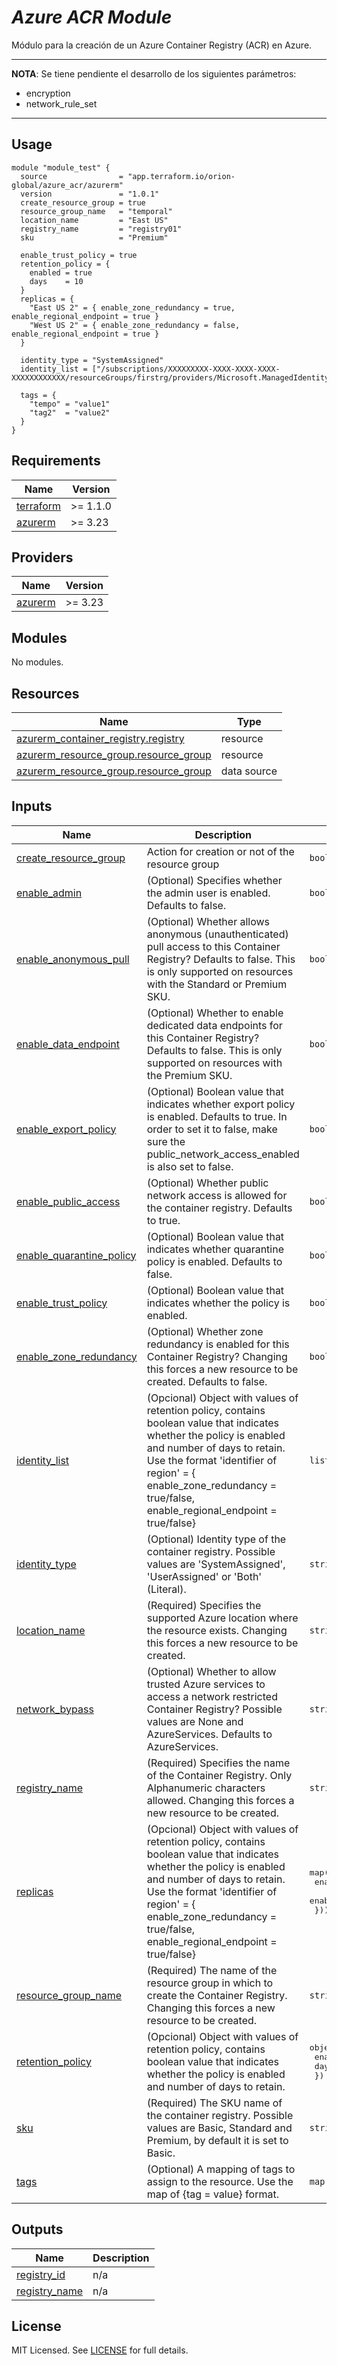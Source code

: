 # _Azure ACR Module_
Módulo para la creación de un Azure Container Registry (ACR) en Azure.

---
**NOTA**: Se tiene pendiente el desarrollo de los siguientes parámetros:
- encryption
- network_rule_set
---

## Usage

```hcl
module "module_test" {
  source                = "app.terraform.io/orion-global/azure_acr/azurerm"
  version               = "1.0.1"
  create_resource_group = true
  resource_group_name   = "temporal"
  location_name         = "East US"
  registry_name         = "registry01"
  sku                   = "Premium"

  enable_trust_policy = true
  retention_policy = {
    enabled = true
    days    = 10
  }
  replicas = {
    "East US 2" = { enable_zone_redundancy = true, enable_regional_endpoint = true }
    "West US 2" = { enable_zone_redundancy = false, enable_regional_endpoint = true }
  }

  identity_type = "SystemAssigned"
  identity_list = ["/subscriptions/XXXXXXXXX-XXXX-XXXX-XXXX-XXXXXXXXXXXX/resourceGroups/firstrg/providers/Microsoft.ManagedIdentity/userAssignedIdentities/firstidentity"]

  tags = {
    "tempo" = "value1"
    "tag2"  = "value2"
  }
}

```
<!-- BEGIN_TF_DOCS -->
## Requirements

| Name | Version |
|------|---------|
| <a name="requirement_terraform"></a> [terraform](#requirement\_terraform) | >= 1.1.0 |
| <a name="requirement_azurerm"></a> [azurerm](#requirement\_azurerm) | >= 3.23 |

## Providers

| Name | Version |
|------|---------|
| <a name="provider_azurerm"></a> [azurerm](#provider\_azurerm) | >= 3.23 |

## Modules

No modules.

## Resources

| Name | Type |
|------|------|
| [azurerm_container_registry.registry](https://registry.terraform.io/providers/hashicorp/azurerm/latest/docs/resources/container_registry) | resource |
| [azurerm_resource_group.resource_group](https://registry.terraform.io/providers/hashicorp/azurerm/latest/docs/resources/resource_group) | resource |
| [azurerm_resource_group.resource_group](https://registry.terraform.io/providers/hashicorp/azurerm/latest/docs/data-sources/resource_group) | data source |

## Inputs

| Name | Description | Type | Default | Required |
|------|-------------|------|---------|:--------:|
| <a name="input_create_resource_group"></a> [create\_resource\_group](#input\_create\_resource\_group) | Action for creation or not of the resource group | `bool` | `false` | no |
| <a name="input_enable_admin"></a> [enable\_admin](#input\_enable\_admin) | (Optional) Specifies whether the admin user is enabled. Defaults to false. | `bool` | `null` | no |
| <a name="input_enable_anonymous_pull"></a> [enable\_anonymous\_pull](#input\_enable\_anonymous\_pull) | (Optional) Whether allows anonymous (unauthenticated) pull access to this Container Registry? Defaults to false. This is only supported on resources with the Standard or Premium SKU. | `bool` | `null` | no |
| <a name="input_enable_data_endpoint"></a> [enable\_data\_endpoint](#input\_enable\_data\_endpoint) | (Optional) Whether to enable dedicated data endpoints for this Container Registry? Defaults to false. This is only supported on resources with the Premium SKU. | `bool` | `null` | no |
| <a name="input_enable_export_policy"></a> [enable\_export\_policy](#input\_enable\_export\_policy) | (Optional) Boolean value that indicates whether export policy is enabled. Defaults to true. In order to set it to false, make sure the public\_network\_access\_enabled is also set to false. | `bool` | `null` | no |
| <a name="input_enable_public_access"></a> [enable\_public\_access](#input\_enable\_public\_access) | (Optional) Whether public network access is allowed for the container registry. Defaults to true. | `bool` | `null` | no |
| <a name="input_enable_quarantine_policy"></a> [enable\_quarantine\_policy](#input\_enable\_quarantine\_policy) | (Optional) Boolean value that indicates whether quarantine policy is enabled. Defaults to false. | `bool` | `null` | no |
| <a name="input_enable_trust_policy"></a> [enable\_trust\_policy](#input\_enable\_trust\_policy) | (Optional) Boolean value that indicates whether the policy is enabled. | `bool` | `null` | no |
| <a name="input_enable_zone_redundancy"></a> [enable\_zone\_redundancy](#input\_enable\_zone\_redundancy) | (Optional) Whether zone redundancy is enabled for this Container Registry? Changing this forces a new resource to be created. Defaults to false. | `bool` | `null` | no |
| <a name="input_identity_list"></a> [identity\_list](#input\_identity\_list) | (Opcional) Object with values of retention policy, contains boolean value that indicates whether the policy is enabled and number of days to retain. Use the format 'identifier of region' = { enable\_zone\_redundancy = true/false, enable\_regional\_endpoint = true/false} | `list(string)` | `null` | no |
| <a name="input_identity_type"></a> [identity\_type](#input\_identity\_type) | (Optional) Identity type of the container registry. Possible values are 'SystemAssigned', 'UserAssigned' or 'Both' (Literal). | `string` | `null` | no |
| <a name="input_location_name"></a> [location\_name](#input\_location\_name) | (Required) Specifies the supported Azure location where the resource exists. Changing this forces a new resource to be created. | `string` | `null` | no |
| <a name="input_network_bypass"></a> [network\_bypass](#input\_network\_bypass) | (Optional) Whether to allow trusted Azure services to access a network restricted Container Registry? Possible values are None and AzureServices. Defaults to AzureServices. | `string` | `null` | no |
| <a name="input_registry_name"></a> [registry\_name](#input\_registry\_name) | (Required) Specifies the name of the Container Registry. Only Alphanumeric characters allowed. Changing this forces a new resource to be created. | `string` | `null` | no |
| <a name="input_replicas"></a> [replicas](#input\_replicas) | (Opcional) Object with values of retention policy, contains boolean value that indicates whether the policy is enabled and number of days to retain. Use the format 'identifier of region' = { enable\_zone\_redundancy = true/false, enable\_regional\_endpoint = true/false} | <pre>map(object({<br>    enable_zone_redundancy   = bool<br>    enable_regional_endpoint = bool<br>  }))</pre> | `null` | no |
| <a name="input_resource_group_name"></a> [resource\_group\_name](#input\_resource\_group\_name) | (Required) The name of the resource group in which to create the Container Registry. Changing this forces a new resource to be created. | `string` | `null` | no |
| <a name="input_retention_policy"></a> [retention\_policy](#input\_retention\_policy) | (Opcional) Object with values of retention policy, contains boolean value that indicates whether the policy is enabled and number of days to retain. | <pre>object({<br>    enabled = bool<br>    days    = number<br>  })</pre> | `null` | no |
| <a name="input_sku"></a> [sku](#input\_sku) | (Required) The SKU name of the container registry. Possible values are Basic, Standard and Premium, by default it is set to Basic. | `string` | `"Basic"` | no |
| <a name="input_tags"></a> [tags](#input\_tags) | (Optional) A mapping of tags to assign to the resource. Use the map of {tag = value} format. | `map(string)` | `{}` | no |

## Outputs

| Name | Description |
|------|-------------|
| <a name="output_registry_id"></a> [registry\_id](#output\_registry\_id) | n/a |
| <a name="output_registry_name"></a> [registry\_name](#output\_registry\_name) | n/a |
<!-- END_TF_DOCS -->

## License

MIT Licensed. See [LICENSE](https://github.com/orion-global/terraform-module-template/tree/prod/LICENSE) for full details.